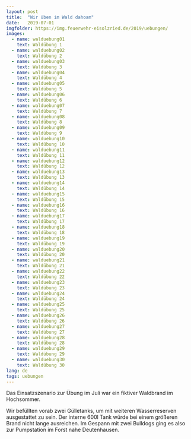 ```yaml
---
layout: post
title:  "Wir üben im Wald dahoam"
date:   2019-07-01
imgfolder: https://img.feuerwehr-eisolzried.de/2019/uebungen/
images:
  - name: walduebung01
    text: Waldübung 1
  - name: walduebung02
    text: Waldübung 2
  - name: walduebung03
    text: Waldübung 3
  - name: walduebung04
    text: Waldübung 4
  - name: walduebung05
    text: Waldübung 5
  - name: walduebung06
    text: Waldübung 6
  - name: walduebung07
    text: Waldübung 7
  - name: walduebung08
    text: Waldübung 8
  - name: walduebung09
    text: Waldübung 9
  - name: walduebung10
    text: Waldübung 10
  - name: walduebung11
    text: Waldübung 11
  - name: walduebung12
    text: Waldübung 12
  - name: walduebung13
    text: Waldübung 13
  - name: walduebung14
    text: Waldübung 14
  - name: walduebung15
    text: Waldübung 15
  - name: walduebung16
    text: Waldübung 16
  - name: walduebung17
    text: Waldübung 17
  - name: walduebung18
    text: Waldübung 18
  - name: walduebung19
    text: Waldübung 19
  - name: walduebung20
    text: Waldübung 20
  - name: walduebung21
    text: Waldübung 21
  - name: walduebung22
    text: Waldübung 22
  - name: walduebung23
    text: Waldübung 23
  - name: walduebung24
    text: Waldübung 24
  - name: walduebung25
    text: Waldübung 25
  - name: walduebung26
    text: Waldübung 26
  - name: walduebung27
    text: Waldübung 27
  - name: walduebung28
    text: Waldübung 28
  - name: walduebung29
    text: Waldübung 29
  - name: walduebung30
    text: Waldübung 30
lang: de
tags: uebungen
---
```

Das Einsatzszenario zur Übung im Juli war ein fiktiver Waldbrand im Hochsommer. 

Wir befüllten vorab zwei Gülletanks, um mit weiteren Wasserreserven ausgestattet zu sein. Der interne 600l Tank würde bei einem größeren Brand nicht lange ausreichen. Im Gespann mit zwei Bulldogs ging es also zur Pumpstation im Forst nahe Deutenhausen.
